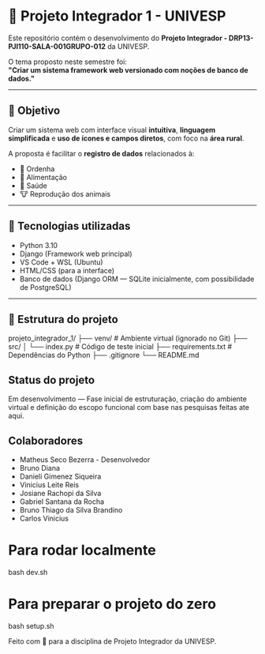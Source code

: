 # 🐄 Projeto Integrador 1 - UNIVESP

Este repositório contém o desenvolvimento do **Projeto Integrador - DRP13-PJI110-SALA-001GRUPO-012** da UNIVESP.

O tema proposto neste semestre foi:  
**"Criar um sistema framework web versionado com noções de banco de dados."**

---

## 🎯 Objetivo

Criar um sistema web com interface visual **intuitiva**, **linguagem simplificada** e **uso de ícones e campos diretos**, com foco na **área rural**.

A proposta é facilitar o **registro de dados** relacionados à:

- 🥛 Ordenha
- 🌾 Alimentação
- 🏥 Saúde
- 🐮 Reprodução dos animais

---

## 🧱 Tecnologias utilizadas

- Python 3.10
- Django (Framework web principal)
- VS Code + WSL (Ubuntu)
- HTML/CSS (para a interface)
- Banco de dados (Django ORM — SQLite inicialmente, com possibilidade de PostgreSQL)

---

## 📁 Estrutura do projeto

projeto_integrador_1/ 
├── venv/ # Ambiente virtual (ignorado no Git) 
├── src/ 
│ └── index.py # Código de teste inicial
├── requirements.txt # Dependências do Python 
├── .gitignore 
└── README.md

## Status do projeto
Em desenvolvimento — Fase inicial de estruturação, criação do ambiente virtual e definição do escopo funcional com base nas pesquisas feitas ate aqui.

## Colaboradores
- Matheus Seco Bezerra - Desenvolvedor
- Bruno Diana
- Danieli Gimenez Siqueira
- Vinicius Leite Reis
- Josiane Rachopi da Silva
- Gabriel Santana da Rocha
- Bruno Thiago da Silva Brandino
- Carlos Vinicius

# Para rodar localmente
bash dev.sh

# Para preparar o projeto do zero
bash setup.sh

Feito com 💙 para a disciplina de Projeto Integrador da UNIVESP.